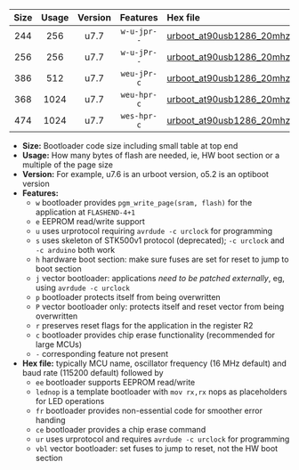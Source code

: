 |Size|Usage|Version|Features|Hex file|
|:-:|:-:|:-:|:-:|:--|
|244|256|u7.7|`w-u-jpr--`|[urboot_at90usb1286_20mhz_115200bps_lednop_ur_vbl.hex](https://raw.githubusercontent.com/stefanrueger/urboot.hex/main/mcus/at90usb1286/fcpu_20mhz/115200_bps/urboot_at90usb1286_20mhz_115200bps_lednop_ur_vbl.hex)|
|256|256|u7.7|`w-u-jPr--`|[urboot_at90usb1286_20mhz_115200bps_ur_vbl.hex](https://raw.githubusercontent.com/stefanrueger/urboot.hex/main/mcus/at90usb1286/fcpu_20mhz/115200_bps/urboot_at90usb1286_20mhz_115200bps_ur_vbl.hex)|
|386|512|u7.7|`weu-jPr-c`|[urboot_at90usb1286_20mhz_115200bps_ee_lednop_fr_ce_ur_vbl.hex](https://raw.githubusercontent.com/stefanrueger/urboot.hex/main/mcus/at90usb1286/fcpu_20mhz/115200_bps/urboot_at90usb1286_20mhz_115200bps_ee_lednop_fr_ce_ur_vbl.hex)|
|368|1024|u7.7|`weu-hpr-c`|[urboot_at90usb1286_20mhz_115200bps_ee_lednop_fr_ce_ur.hex](https://raw.githubusercontent.com/stefanrueger/urboot.hex/main/mcus/at90usb1286/fcpu_20mhz/115200_bps/urboot_at90usb1286_20mhz_115200bps_ee_lednop_fr_ce_ur.hex)|
|474|1024|u7.7|`wes-hpr-c`|[urboot_at90usb1286_20mhz_115200bps_ee_lednop_fr_ce.hex](https://raw.githubusercontent.com/stefanrueger/urboot.hex/main/mcus/at90usb1286/fcpu_20mhz/115200_bps/urboot_at90usb1286_20mhz_115200bps_ee_lednop_fr_ce.hex)|

- **Size:** Bootloader code size including small table at top end
- **Usage:** How many bytes of flash are needed, ie, HW boot section or a multiple of the page size
- **Version:** For example, u7.6 is an urboot version, o5.2 is an optiboot version
- **Features:**
  + `w` bootloader provides `pgm_write_page(sram, flash)` for the application at `FLASHEND-4+1`
  + `e` EEPROM read/write support
  + `u` uses urprotocol requiring `avrdude -c urclock` for programming
  + `s` uses skeleton of STK500v1 protocol (deprecated); `-c urclock` and `-c arduino` both work
  + `h` hardware boot section: make sure fuses are set for reset to jump to boot section
  + `j` vector bootloader: applications *need to be patched externally*, eg, using `avrdude -c urclock`
  + `p` bootloader protects itself from being overwritten
  + `P` vector bootloader only: protects itself and reset vector from being overwritten
  + `r` preserves reset flags for the application in the register R2
  + `c` bootloader provides chip erase functionality (recommended for large MCUs)
  + `-` corresponding feature not present
- **Hex file:** typically MCU name, oscillator frequency (16 MHz default) and baud rate (115200 default) followed by
  + `ee` bootloader supports EEPROM read/write
  + `lednop` is a template bootloader with `mov rx,rx` nops as placeholders for LED operations
  + `fr` bootloader provides non-essential code for smoother error handing
  + `ce` bootloader provides a chip erase command
  + `ur` uses urprotocol and requires `avrdude -c urclock` for programming
  + `vbl` vector bootloader: set fuses to jump to reset, not the HW boot section

